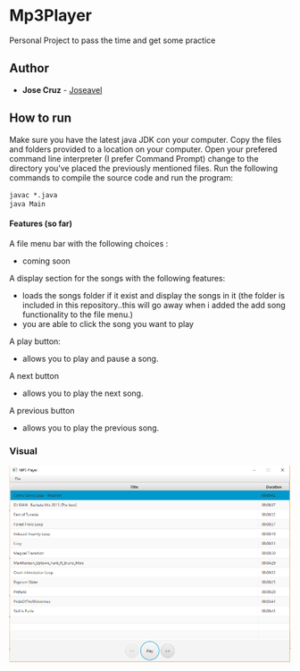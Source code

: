 # Mp3Player
Personal Project to pass the time and get some practice

## Author
* **Jose Cruz** - [Joseavel](https://github.com/joseavel)

## How to run

Make sure you have the latest java JDK con your computer. Copy the files and folders provided to a location on your computer. Open your prefered command line interpreter (I prefer Command Prompt)  change to the directory you've placed the previously mentioned files. Run the following commands to compile the source code and run the program:

```
javac *.java
java Main
```

#### Features (so far)
A file menu bar with the following choices : 
- coming soon

A display section for the songs with the following features:
- loads the songs folder if it exist and display the songs in it (the folder is included in this repository..this will go away when i added the add song functionality to the file menu.) 
- you are able to click the song you want to play

A play button:
- allows you to play and pause a song.

A next button
- allows you to play the next song.

A previous button
- allows you to play the previous song.

### Visual
![Screenshot](Mp3PlayerProgress.png)

